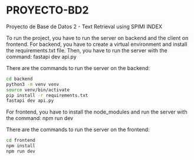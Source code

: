 # PROYECTO-BD2
Proyecto de Base de Datos 2 - Text Retrieval using SPIMI INDEX

To run the project, you have to run the server on backend and the client on frontend.
For backend, you have to create a virtual environment and install the requirements.txt file.
Then, you have to run the server with the command: fastapi dev api.py

There are the commands to run the server on the backend:

```bash
cd backend
python3 -m venv venv
source venv/bin/activate
pip install -r requirements.txt
fastapi dev api.py
```

For frontend, you have to install the node_modules and run the server with the command: npm run dev

There are the commands to run the server on the frontend:

```bash
cd frontend
npm install
npm run dev
```
